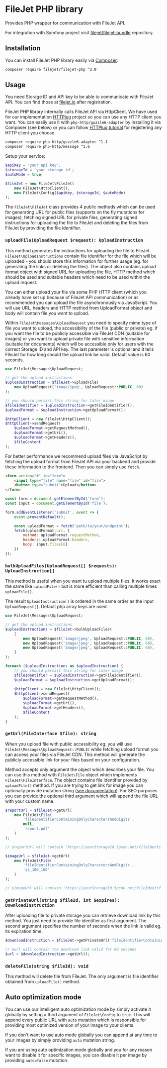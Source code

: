 # FileJet PHP library

Provides PHP wrapper for communication with FileJet API.

For integration with Symfony project visit [filejet/filejet-bundle](https://github.com/filejet/filejet-bundle) repository.

## Installation

You can install FileJet PHP library easily via [Composer](https://getcomposer.org/):

```bash
composer require filejet/filejet-php ^2.0
```

## Usage

You need Storage ID and API key to be able to communicate with FileJet API. You can find those at [filejet.io](https://filejet.io) after registration.

FileJet PHP library internally calls FileJet API via HttpClient. We have used for our implementation [HTTPlug](http://docs.php-http.org/en/latest/httplug/introduction.html) project so you can use any HTTP client you want. You can easily use it with `php-http/guzzle6-adapter` by installing it via Composer (see below) or you can follow [HTTPlug tutorial](http://docs.php-http.org/en/latest/httplug/tutorial.html) for registering any HTTP client you choose.

```bash
composer require php-http/guzzle6-adapter ^1.1
composer require php-http/message ^1.6
```

Setup your service:

```php
$apiKey = 'your api key';
$storageId = 'your storage id';
$autoMode = true;

$fileJet = new FileJet\FileJet(
    new FileJet\HttpClient(),
    new FileJet\Config($apiKey, $storageId, $autoMode)
);
```

The `FileJet\FileJet` class provides 4 public methods which can be used for generating URL for public files (supports on the fly mutations for images), fetching signed URL for private files, generating signed instructions for uploading the file to FileJet and deleting the files from FileJet by providing the file identifier.

### `uploadFile(UploadRequest $request): UploadInstruction`

This method generates the instructions for uploading the file to FileJet. `FileJet\UploadInstructions` contain file identifier for the file which will be uploaded - you should store this information for further usage (eg. for generating the links or deleting the files). The object also contains upload format object with signed URL for uploading the file, HTTP method which should be used and suitable headers which need to be used within the upload request.

You can either upload your file via some PHP HTTP client (which you already have set up because of FileJet API communication) or as recommended you can upload the file asynchronously via JavaScript. You will use URL, headers and HTTP method from UploadFormat object and body will contain file you want to upload.

Within `FileJet\Messages\UploadRequest` you need to specify mime type of file you want to upload, the accessibility of the file (public or private) eg. if you want the file to be publicly accessible via FileJet CDN (suitable for images) or you want to upload private file with sensitive information (suitable for documents) which will be accessible only for users with the correct Storage ID and API key. The last parameter is optional and it tells FIleJet for how long should the upload link be valid. Default value is 60 seconds.

```php
use FileJet\Messages\UploadRequest;

// get the upload instructions
$uploadInstruction = $fileJet->uploadFile(
    new UploadRequest('image/jpeg', UploadRequest::PUBLIC, 60)
);

// you should persist this string for later usage
$fileIdentifier = $uploadInstruction->getFileIdentifier();
$uploadFormat = $uploadInstruction->getUploadFormat();

$httpClient = new FileJet\HttpClient();
$httpClient->sendRequest(
    $uploadFormat->getRequestMethod(),
    $uploadFormat->getUri(),
    $uploadFormat->getHeaders(),
    $fileContent
);
``` 

For better performance we recommend upload files via JavaScript by fetching the upload format from FileJet API via your backend and provide these information to the frontend. Then you can simply use `fetch`.

```html
<form action="#" id="form">
    <input type="file" name="file" id="file">
    <button type="submit">Upload</button>
</form>
```

```javascript
const form = document.getElementById('form');
const input = document.getElementById('file');

form.addEventListener('submit', event => {
    event.preventDefault();

    const uploadFormat = fetch('path/to/your/endpoint');
    fetch(uploadFormat.uri, {
        method: uploadFormat.requestMethod,
        headers: uploadFormat.headers,
        body: input.files[0]
    })
});
```

### `bulkUploadFiles(UploadRequest[] $requests): UploadInstruction[]`

This method is useful when you want tu upload multiple files. It works exact the same like `uploadFile()` but is more efficient than calling multiple times `uploadFile()`.

The result `UploadInstruction[]` is ordered in the same order as the input `UploadRequest[]`. Default php array keys are used.

```php
use FileJet\Messages\UploadRequest;

// get the upload instructions
$uploadInstructions = $fileJet->bulkUploadFiles(
    [
        new UploadRequest('image/jpeg', UploadRequest::PUBLIC, 60),
        new UploadRequest('image/jpeg', UploadRequest::PUBLIC, 60),
        new UploadRequest('image/jpeg', UploadRequest::PUBLIC, 60),
    ]
);

foreach ($uploadInstructions as $uploadInstruction) {
    // you should persist this string for later usage
    $fileIdentifier = $uploadInstruction->getFileIdentifier();
    $uploadFormat = $uploadInstruction->getUploadFormat();
    
    $httpClient = new FileJet\HttpClient();
    $httpClient->sendRequest(
        $uploadFormat->getRequestMethod(),
        $uploadFormat->getUri(),
        $uploadFormat->getHeaders(),
        $fileContent
    );
}
``` 

### `getUrl(FileInterface $file): string`

When you upload file with public accessibility eg. you will use `FileJet\Messages\UploadRequest::PUBLIC` while fetching upload format you can access your files via FileJet CDN. This method will generate the publicly accessible link for your files based on your configuration.

Method accepts only argument the object which describes your file. You can use this method with `FileJet\File` object which implements `FileJet\FileInterface`. The object contains file identifier provided by `uploadFile()` method. If you are trying to get link for image you can optionally provide mutation string ([see documentation](https://github.com/filejet/filejet-php/blob/master/mutators.md)). For SEO purposes you can provide the optional third argument which will append the file URL with your custom name.

```php
$reportUrl = $fileJet->getUrl(
    new FileJet\File(
        'fileIdentifierContainingOnlyCharactersAndDigits', 
        null, 
        'report.pdf'
    )
);

// $reportUrl will contain 'https://yourStorageId.5gcdn.net/fileIdentifierContainingOnlyCharactersAndDigits/report.pdf'

$imageUrl = $fileJet->getUrl(
    new FileJet\File(
        'fileIdentifierContainingOnlyCharactersAndDigits',
        'sz_100_100'
    )
);

// $imageUrl will contain 'https://yourStorageId.5gcdn.net/fileIdentifierContainingOnlyCharactersAndDigits/sz_100_100'

```

### `getPrivateUrl(string $fileId, int $expires): DownloadInstruction`

After uploading file to private storage you can retrieve download link by this method. You just need to provide file identifier as first argument. The second argument specifies the number of seconds when the link is valid eg. its expiration time.

```php
$downloadInstruction = $fileJet->getPrivateUrl('fileIdentifierContainingOnlyCharactersAndDigits', 60);

// $url will contain the download link valid for 60 seconds
$url = $downloadInstruction->getUrl();
```

### `deleteFile(string $fileId): void`

This method will delete file from FileJet. The only argument is file identifier obtained from `uploadFile()` method.


## Auto optimization mode

You can use our intelligent auto optimization mode by simply activate it globally by setting a third argument of  `FileJet\Config` to `true`. This will append every public URL with `auto` mutation which is responsible for providing most optimized version of your image to your clients.

If you don't want to use auto mode globally you can append at any time to your images by simply providing `auto` mutation string.

If you are using auto optimization mode globally and you for any reason want to disable it for specific images, you can disable it per image by providing `auto=false` mutation.
